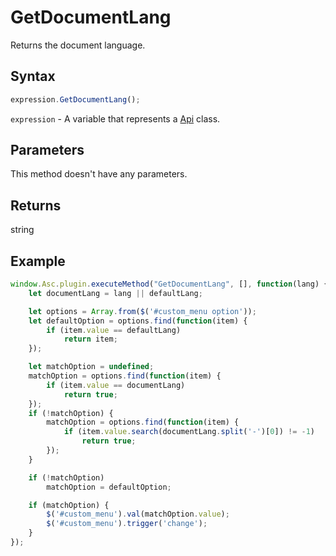 # GetDocumentLang

Returns the document language.

## Syntax

```javascript
expression.GetDocumentLang();
```

`expression` - A variable that represents a [Api](../Api.md) class.

## Parameters

This method doesn't have any parameters.

## Returns

string

## Example

```javascript editor-pptx
window.Asc.plugin.executeMethod("GetDocumentLang", [], function(lang) {
	let documentLang = lang || defaultLang;

	let options = Array.from($('#custom_menu option'));
	let defaultOption = options.find(function(item) {
		if (item.value == defaultLang)
			return item;
	});

	let matchOption = undefined;
	matchOption = options.find(function(item) {
		if (item.value == documentLang)
			return true;
	});
	if (!matchOption) {
		matchOption = options.find(function(item) {
			if (item.value.search(documentLang.split('-')[0]) != -1)
				return true;
		});
	}

	if (!matchOption)
		matchOption = defaultOption;

	if (matchOption) {
		$('#custom_menu').val(matchOption.value);
		$('#custom_menu').trigger('change');
	}
});
```
